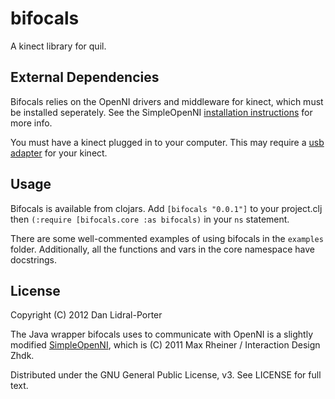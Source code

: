 # bifocals

A kinect library for quil.

## External Dependencies

Bifocals relies on the OpenNI drivers and middleware for kinect, which must be
installed seperately. See the SimpleOpenNI [installation instructions][1] for
more info.

You must have a kinect plugged in to your computer. This may require a [usb
adapter][2] for your kinect.

[1]: http://code.google.com/p/simple-openni/wiki/Installation
[2]: http://duckduckgo.com/?q=kinect+usb+adapter

## Usage

Bifocals is available from clojars. Add `[bifocals "0.0.1"]` to your project.clj
then `(:require [bifocals.core :as bifocals)` in your `ns` statement.

There are some well-commented examples of using bifocals in the `examples`
folder. Additionally, all the functions and vars in the core namespace have
docstrings.

## License

Copyright (C) 2012 Dan Lidral-Porter

The Java wrapper bifocals uses to communicate with OpenNI is a slightly modified
[SimpleOpenNI][3], which is (C) 2011 Max Rheiner / Interaction Design Zhdk.

[3]: http://code.google.com/p/simple-openni/

Distributed under the GNU General Public License, v3. See LICENSE for full text.
